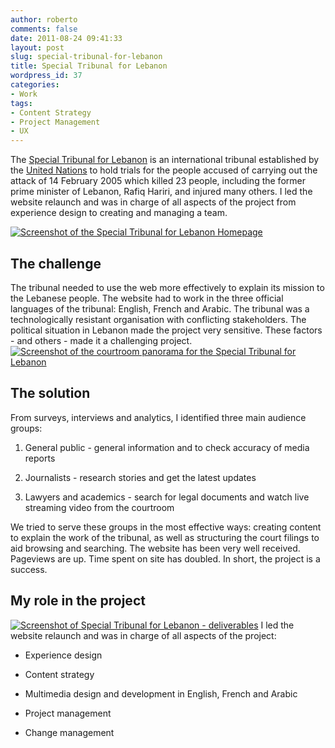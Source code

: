 ```yaml
---
author: roberto
comments: false
date: 2011-08-24 09:41:33
layout: post
slug: special-tribunal-for-lebanon
title: Special Tribunal for Lebanon
wordpress_id: 37
categories:
- Work
tags:
- Content Strategy
- Project Management
- UX
---
```


The [Special Tribunal for Lebanon](http://www.stl-tsl.org/) is an international tribunal established by the [United Nations](http://www.un.org/) to hold trials for the people accused of carrying out the attack of 14 February 2005 which killed 23 people, including the former prime minister of Lebanon, Rafiq Hariri, and injured many others. I led the website relaunch and was in charge of all aspects of the project from experience design to creating and managing a team.


[![Screenshot of the Special Tribunal for Lebanon Homepage](http://www.robertocarroll.com/wp-content/uploads/2011/08/STL1.jpg)](http://www.robertocarroll.com/wp-content/uploads/2011/08/STL1.jpg)


## The challenge


The tribunal needed to use the web more effectively to explain its mission to the Lebanese people. The website had to work in the three official languages of the tribunal: English, French and Arabic. The tribunal was a technologically resistant organisation with conflicting stakeholders. The political situation in Lebanon made the project very sensitive. These factors - and others - made it a challenging project.
[![Screenshot of the courtroom panorama for the Special Tribunal for Lebanon](http://www.robertocarroll.com/wp-content/uploads/2011/08/STL2.jpg)](http://www.robertocarroll.com/wp-content/uploads/2011/08/STL2.jpg)


## The solution


From surveys, interviews and analytics, I identified three main audience groups:



	
  1. General public - general information and to check accuracy of media reports

	
  2. Journalists - research stories and get the latest updates

	
  3. Lawyers and academics - search for legal documents and watch live streaming video from the courtroom


We tried to serve these groups in the most effective ways: creating content to explain the work of the tribunal, as well as structuring the court filings to aid browsing and searching. The website has been very well received. Pageviews are up. Time spent on site has doubled. In short, the project is a success.


## My role in the project


[![Screenshot of Special Tribunal for Lebanon - deliverables](http://www.robertocarroll.com/wp-content/uploads/2011/08/stl-deliverables-960.jpg)](http://www.robertocarroll.com/wp-content/uploads/2011/08/stl-deliverables-960.jpg)
I led the website relaunch and was in charge of all aspects of the project:



	
  * Experience design

	
  * Content strategy

	
  * Multimedia design and development in English, French and Arabic

	
  * Project management

	
  * Change management


